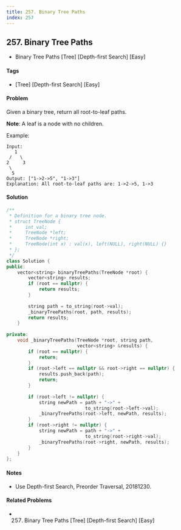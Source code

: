 ```yaml
---
title: 257. Binary Tree Paths
index: 257
---
```


## 257. Binary Tree Paths
- Binary Tree Paths [Tree] [Depth-first Search] [Easy]

#### Tags
- [Tree] [Depth-first Search] [Easy]

#### Problem
Given a binary tree, return all root-to-leaf paths.

**Note**: A leaf is a node with no children.

Example:

    Input:
       1
     /   \
    2     3
     \
      5
    Output: ["1->2->5", "1->3"]
    Explanation: All root-to-leaf paths are: 1->2->5, 1->3

#### Solution
``` C++
/**
 * Definition for a binary tree node.
 * struct TreeNode {
 *     int val;
 *     TreeNode *left;
 *     TreeNode *right;
 *     TreeNode(int x) : val(x), left(NULL), right(NULL) {}
 * };
 */
class Solution {
public:
    vector<string> binaryTreePaths(TreeNode *root) {
        vector<string> results;
        if (root == nullptr) {
            return results;
        }
        
        string path = to_string(root->val);
        _binaryTreePaths(root, path, results);
        return results;
    }
    
private:
    void _binaryTreePaths(TreeNode *root, string path, 
                          vector<string> &results) {
        if (root == nullptr) {
            return;
        }
        if (root->left == nullptr && root->right == nullptr) {
            results.push_back(path);
            return;
        }
        
        if (root->left != nullptr) {
            string newPath = path + "->" + 
                             to_string(root->left->val);
            _binaryTreePaths(root->left, newPath, results);
        }
        if (root->right != nullptr) {
            string newPath = path + "->" + 
                             to_string(root->right->val);
            _binaryTreePaths(root->right, newPath, results);
        }
    }
};
```

#### Notes
- Use Depth-first Search, Preorder Traversal, 20181230.

#### Related Problems
- 257. Binary Tree Paths [Tree] [Depth-first Search] [Easy]
